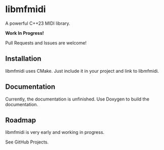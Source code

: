 # libmfmidi

A powerful C++23 MIDI library.

**Work In Progress!**

Pull Requests and Issues are welcome!

## Installation

libmfmidi uses CMake. Just include it in your project and link to libmfmidi.

## Documentation

Currently, the documentation is unfinished. Use Doxygen to build the documentation.

## Roadmap

libmfmidi is very early and working in progress.

See GitHub Projects.
